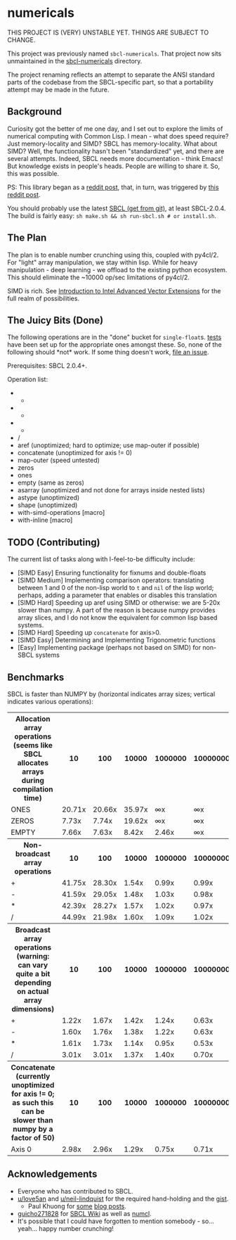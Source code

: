 # numericals

THIS PROJECT IS (VERY) UNSTABLE YET. THINGS ARE SUBJECT TO CHANGE.

This project was previously named `sbcl-numericals`. That project now sits unmaintained in the [sbcl-numericals](./sbcl-numericals) directory.

The project renaming reflects an attempt to separate the ANSI standard parts of the codebase
from the SBCL-specific part, so that a portability attempt may be made in the future.

## Background

Curiosity got the better of me one day, and I set out to explore the limits of numerical computing with Common Lisp. I mean - what does speed require? Just memory-locality and SIMD?
SBCL has memory-locality. What about SIMD? Well, the functionality hasn't been "standardized" yet, and there are several attempts. Indeed, 
SBCL needs more documentation - think Emacs! But knowledge exists in people's heads. People are willing to share it. So, this was possible. 

PS: This library began as a [reddit post](https://www.reddit.com/r/lisp/comments/fkfgjn/sbcl_with_simd_how_to_optimize_sseavx2_to_pointer/), that, in turn, was triggered by [this reddit post](https://www.reddit.com/r/lisp/comments/fjmm6y/deep_learning_with_gpus/).

You should probably use the latest [SBCL (get from git)](https://github.com/sbcl/sbcl), at least SBCL-2.0.4. The build is fairly easy: `sh make.sh && sh run-sbcl.sh # or install.sh`.

## The Plan

The plan is to enable number crunching using this, coupled with py4cl/2. For "light" array
manipulation, we stay within lisp. While for heavy manipulation - deep learning - we offload
to the existing python ecosystem. This should eliminate the ~10000 op/sec limitations of py4cl/2.

SIMD is rich. See [Introduction
to Intel Advanced Vector Extensions](https://software.intel.com/en-us/articles/introduction-to-intel-advanced-vector-extensions) for the full realm of possibilities.

## The Juicy Bits (Done)

The following operations are in the "done" bucket for `single-float`s. [tests](./tests/) have been set up for the appropriate ones amongst these.
So, none of the following should \*not\* work. If some thing doesn't work, [file an issue](https://github.com/digikar99/numericals/issues).

Prerequisites: SBCL 2.0.4+.

Operation list:

- +
- -
- *
- /
- aref (unoptimized; hard to optimize; use map-outer if possible)
- concatenate (unoptimized for axis != 0)
- map-outer (speed untested)
- zeros 
- ones
- empty (same as zeros)
- asarray (unoptimized and not done for arrays inside nested lists)
- astype (unoptimized)
- shape (unoptimized)
- with-simd-operations [macro]
- with-inline [macro]

## TODO (Contributing)

The current list of tasks along with I-feel-to-be difficulty include:

- [SIMD Easy] Ensuring functionality for fixnums and double-floats 
- [SIMD Medium] Implementing comparison operators: translating between 1 and 0 of the non-lisp world
to `t` and `nil` of the lisp world; perhaps, adding a parameter that enables or disables
this translation
- [SIMD Hard] Speeding up aref using SIMD or otherwise: we are 5-20x slower than numpy. A part of
the reason is because numpy provides array slices, and I do not know the equivalent for common
lisp based systems.
- [SIMD Hard] Speeding up `concatenate` for axis>0.
- [SIMD Easy] Determining and Implementing Trigonometric functions 
- [Easy] Implementing package (perhaps not based on SIMD) for non-SBCL systems

## Benchmarks


<div id='benchmark'>
  <p>SBCL is faster than NUMPY by (horizontal indicates array sizes; vertical indicates various operations): 
  </p>
  <table>
<tr>
  <th>Allocation array operations (seems like SBCL allocates arrays
during compilation time)
  </th>
<th>10
</th>
<th>100
</th>
<th>10000
</th>
<th>1000000
</th>
<th>100000000
</th>
</tr>
<tr>
  <td>ONES
  </td>
<td>20.71x
</td>
<td>20.66x
</td>
<td>35.97x
</td>
<td>∞x
</td>
<td>∞x
</td>
</tr>
<tr>
  <td>ZEROS
  </td>
<td>7.73x
</td>
<td>7.74x
</td>
<td>19.62x
</td>
<td>∞x
</td>
<td>∞x
</td>
</tr>
<tr>
  <td>EMPTY
  </td>
<td>7.66x
</td>
<td>7.63x
</td>
<td>8.42x
</td>
<td>2.46x
</td>
<td>∞x
</td>
</tr>
<tr>
  <th>Non-broadcast array operations
  </th>
<th>10
</th>
<th>100
</th>
<th>10000
</th>
<th>1000000
</th>
<th>100000000
</th>
</tr>
<tr>
  <td>+
  </td>
<td>41.75x
</td>
<td>28.30x
</td>
<td>1.54x
</td>
<td>0.99x
</td>
<td>0.99x
</td>
</tr>
<tr>
  <td>-
  </td>
<td>41.59x
</td>
<td>29.05x
</td>
<td>1.48x
</td>
<td>1.03x
</td>
<td>0.98x
</td>
</tr>
<tr>
  <td>*
  </td>
<td>42.39x
</td>
<td>28.27x
</td>
<td>1.57x
</td>
<td>1.02x
</td>
<td>0.97x
</td>
</tr>
<tr>
  <td>/
  </td>
<td>44.99x
</td>
<td>21.98x
</td>
<td>1.60x
</td>
<td>1.09x
</td>
<td>1.02x
</td>
</tr>
<tr>
  <th>Broadcast array operations (warning: can vary quite a bit depending
on actual array dimensions)
  </th>
<th>10
</th>
<th>100
</th>
<th>10000
</th>
<th>1000000
</th>
<th>100000000
</th>
</tr>
<tr>
  <td>+
  </td>
<td>1.22x
</td>
<td>1.67x
</td>
<td>1.42x
</td>
<td>1.24x
</td>
<td>0.63x
</td>
</tr>
<tr>
  <td>-
  </td>
<td>1.60x
</td>
<td>1.76x
</td>
<td>1.38x
</td>
<td>1.22x
</td>
<td>0.63x
</td>
</tr>
<tr>
  <td>*
  </td>
<td>1.61x
</td>
<td>1.73x
</td>
<td>1.14x
</td>
<td>0.95x
</td>
<td>0.53x
</td>
</tr>
<tr>
  <td>/
  </td>
<td>3.01x
</td>
<td>3.01x
</td>
<td>1.37x
</td>
<td>1.40x
</td>
<td>0.70x
</td>
</tr>
<tr>
  <th>Concatenate (currently unoptimized for axis != 0; 
as such this can be slower than numpy by a factor of 50)
  </th>
<th>10
</th>
<th>100
</th>
<th>10000
</th>
<th>1000000
</th>
<th>100000000
</th>
</tr>
<tr>
  <td>Axis 0
  </td>
<td>2.98x
</td>
<td>2.96x
</td>
<td>1.29x
</td>
<td>0.75x
</td>
<td>0.71x
</td>
</tr>
  </table>
</div>

<!-- The above div would be filled by :numericals/tests when *write-to-readme* is T. -->

## Acknowledgements

- Everyone who has contributed to SBCL.
- [u/love5an](https://www.reddit.com/user/love5an/) and [u/neil-lindquist](https://www.reddit.com/user/neil-lindquist/) for the required hand-holding and the [gist](https://gist.github.com/Lovesan/660866b96a2632b900359333a251cc1c).
  - Paul Khuong for [some](https://pvk.ca/Blog/2013/06/05/fresh-in-sbcl-1-dot-1-8-sse-intrinsics/) [blog posts](https://pvk.ca/Blog/2014/08/16/how-to-define-new-intrinsics-in-sbcl/).
- [guicho271828](https://github.com/guicho271828) for [SBCL Wiki](https://github.com/guicho271828/sbcl-wiki/wiki) as well as [numcl](https://github.com/numcl/numcl).
- It's possible that I could have forgotten to mention somebody - so... yeah... happy number crunching!

